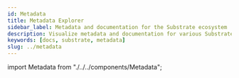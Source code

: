 ```yaml
---
id: Metadata
title: Metadata Explorer
sidebar_label: Metadata and documentation for the Substrate ecosystem
description: Visualize metadata and documentation for various Substrate chains.
keywords: [docs, substrate, metadata]
slug: ../metadata
---
```


import Metadata from "./../../components/Metadata";

<Metadata />
